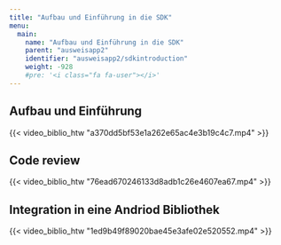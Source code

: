 ```yaml
---
title: "Aufbau und Einführung in die SDK"
menu:
  main:
    name: "Aufbau und Einführung in die SDK"
    parent: "ausweisapp2"
    identifier: "ausweisapp2/sdkintroduction"
    weight: -928
    #pre: '<i class="fa fa-user"></i>'
---
```


## Aufbau und Einführung

{{< video_biblio_htw "a370dd5bf53e1a262e65ac4e3b19c4c7.mp4" >}}

## Code review

{{< video_biblio_htw "76ead670246133d8adb1c26e4607ea67.mp4" >}}

## Integration in eine Andriod Bibliothek

{{< video_biblio_htw "1ed9b49f89020bae45e3afe02e520552.mp4" >}}